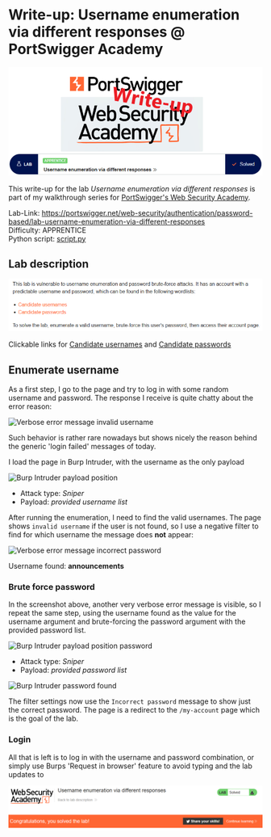 # Write-up: Username enumeration via different responses @ PortSwigger Academy

![logo](img/logo.png)

This write-up for the lab *Username enumeration via different responses* is part of my walkthrough series for [PortSwigger's Web Security Academy](https://portswigger.net/web-security).

Lab-Link: <https://portswigger.net/web-security/authentication/password-based/lab-username-enumeration-via-different-responses>  
Difficulty: APPRENTICE  
Python script: [script.py](script.py)  

## Lab description

![lab_description](img/lab_description.png)

Clickable links for [Candidate usernames](https://portswigger.net/web-security/authentication/auth-lab-usernames) and [Candidate passwords](https://portswigger.net/web-security/authentication/auth-lab-passwords)

## Enumerate username

As a first step, I go to the page and try to log in with some random username and password. The response I receive is quite chatty about the error reason:

![Verbose error message invalid username](img/invalid_username.png)

Such behavior is rather rare nowadays but shows nicely the reason behind the generic 'login failed' messages of today.

I load the page in Burp Intruder, with the username as the only payload

![Burp Intruder payload position](img/intruder_positions.png)

- Attack type: *Sniper*
- Payload: *provided username list*

After running the enumeration, I need to find the valid usernames. The page shows `invalid username` if the user is not found, so I use a negative filter to find for which username the message does **not** appear:

![Verbose error message incorrect password](img/invalid_password.png)

Username found: **announcements**

### Brute force password

In the screenshot above, another very verbose error message is visible, so I repeat the same step, using the username found as the value for the username argument and brute-forcing the password argument with the provided password list.

![Burp Intruder payload position password](img/intruder_password_position.png)

- Attack type: *Sniper*
- Payload: *provided password list*

![Burp Intruder password found](img/password_found.png)

The filter settings now use the `Incorrect password` message to show just the correct password. The page is a redirect to the `/my-account` page which is the goal of the lab.

### Login

All that is left is to log in with the username and password combination, or simply use Burps 'Request in browser' feature to avoid typing and the lab updates to

![success](img/success.png)
